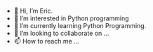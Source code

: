 - 👋 Hi, I’m Eric. 
- 👀 I’m interested in Python programming 
- 🌱 I’m currently learning Python Programming. 
- 💞️ I’m looking to collaborate on ...
- 📫 How to reach me ...

<!---
ericvo215/ericvo215 is a ✨ special ✨ repository because its `README.md` (this file) appears on your GitHub profile.
You can click the Preview link to take a look at your changes.
--->
